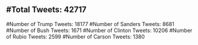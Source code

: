 #Total Tweets: 42717 
---
#Number of Trump Tweets: 18177
#Number of Sanders Tweets: 8681
#Number of Bush Tweets: 1671
#Number of Clinton Tweets: 10206
#Number of Rubio Tweets: 2599
#Number of Carson Tweets: 1380